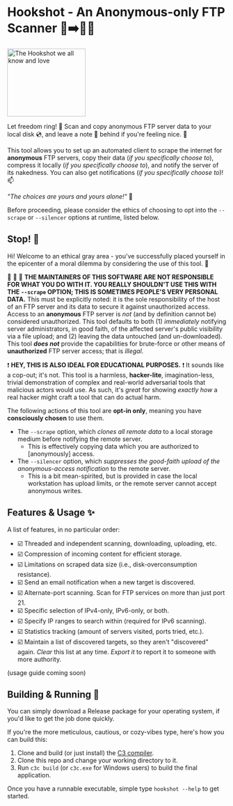 # Hookshot - An Anonymous-only FTP Scanner 🔎➡️💾🥰
<img width="180" height="156" alt="The Hookshot we all know and love" src="https://github.com/user-attachments/assets/cdcb856b-1f83-4aaf-bb93-82dc07c710b6" />

Let freedom ring! 🔔 Scan and copy anonymous FTP server data to your local disk 💿, and leave a note 📓 behind if you're feeling nice. 🤗

This tool allows you to set up an automated client to scrape the internet for **anonymous** FTP servers, copy their data (_if you specifically choose to_), compress it locally (_if you specifically choose to_), and notify the server of its nakedness. You can also get notifications (_if you specifically choose to_)! 📫

_"The choices are yours and yours alone!"_ 🗿

Before proceeding, please consider the ethics of choosing to opt into the `--scrape` or `--silencer` options at runtime, listed below.


## Stop! 🛑
Hi! Welcome to an ethical gray area - you've successfully placed yourself in the epicenter of a moral dilemma by considering the use of this tool. 👏

📣 📣 📣 **THE MAINTAINERS OF THIS SOFTWARE ARE NOT RESPONSIBLE FOR WHAT YOU DO WITH IT. YOU REALLY SHOULDN'T USE THIS WITH THE `--scrape` OPTION; THIS IS SOMETIMES PEOPLE'S VERY PERSONAL DATA.** This must be explicitly noted: it is the sole responsibility of the host of an FTP server and its data to secure it against unauthorized access. Access to an **anonymous** FTP server is _not_ (and by definition cannot be) considered unauthorized. This tool defaults to both (1) _immediately_ notifying server administrators, in good faith, of the affected server's public visibility via a file upload; and (2) leaving the data untouched (and un-downloaded). This tool ___does not___ provide the capabilities for brute-force or other means of **unauthorized** FTP server access; that is _illegal_.

❗ **HEY, THIS IS ALSO IDEAL FOR EDUCATIONAL PURPOSES.** ❗
It sounds like a cop-out; it's not. This tool is a harmless, **hacker-lite**, imagination-less, trivial demonstration of complex and real-world adversarial tools that malicious actors would use. As such, it's _great_ for showing _exactly how_ a real hacker might craft a tool that can do actual harm.

The following actions of this tool are **opt-in only**, meaning you have **consciously chosen** to use them.
- The `--scrape` option, which _clones all remote data_ to a local storage medium before notifying the remote server.
  - This is effectively copying data which you are authorized to \[anonymously\] access.
- The `--silencer` option, which _suppresses the good-faith upload of the anonymous-access notification_ to the remote server.
  - This is a bit mean-spirited, but is provided in case the local workstation has upload limits, or the remote server cannot accept anonymous writes.


## Features & Usage ✨
A list of features, in no particular order:
- ☑️ Threaded and independent scanning, downloading, uploading, etc.
- ☑️ Compression of incoming content for efficient storage.
- ☑️ Limitations on scraped data size (i.e., disk-overconsumption resistance).
- ☑️ Send an email notification when a new target is discovered.
- ☑️ Alternate-port scanning. Scan for FTP services on more than just port 21.
- ☑️ Specific selection of IPv4-only, IPv6-only, or both.
- ☑️ Specify IP ranges to search within (required for IPv6 scanning).
- ☑️ Statistics tracking (amount of servers visited, ports tried, etc.).
- ☑️ Maintain a list of discovered targets, so they aren't "discovered" again. _Clear_ this list at any time. _Export it_ to report it to someone with more authority.

(usage guide coming soon)


## Building & Running 🤖
You can simply download a Release package for your operating system, if you'd like to get the job done quickly.

If you're the more meticulous, cautious, or cozy-vibes type, here's how you can build this:
1. Clone and build (or just install) the [C3 compiler](https://github.com/c3lang/c3c).
2. Clone this repo and change your working directory to it.
3. Run `c3c build` (or `c3c.exe` for Windows users) to build the final application.

Once you have a runnable executable, simple type `hookshot --help` to get started.
